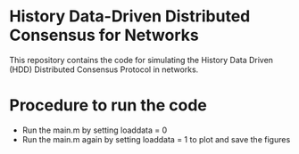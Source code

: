 # History Data-Driven Distributed Consensus for Networks
This repository contains the code for simulating the History Data Driven (HDD) Distributed Consensus Protocol in networks.

# Procedure to run the code
- Run the main.m by setting loaddata = 0
- Run the main.m again by setting loaddata = 1 to plot and save the figures
